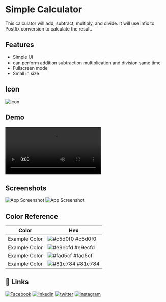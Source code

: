 
# Simple Calculator

This calculator will add, subtract, multiply, and divide. It will use infix to Postfix conversion to calculate the result.


## Features

- Simple Ui
- can perform addition subtraction multiplication and division same time
- Fullscreen mode
- Small in size

## Icon
![icon](ScreenShot/calculator.png)


## Demo

![Demo](ScreenShot/SC_2022-07-17.mp4)


## Screenshots

![App Screenshot](ScreenShot/Screenshot_20220717-222424_Calculator.png)
![App Screenshot](ScreenShot/Screenshot_20220717-222438_Calculator.png)

## Color Reference

| Color             | Hex                                                                |
| ----------------- | ------------------------------------------------------------------ |
| Example Color | ![#c5d0f0](https://via.placeholder.com/10/c5d0f0?text=+) #c5d0f0 |
| Example Color | ![#e9ecfd](https://via.placeholder.com/10/e9ecfd?text=+) #e9ecfd |
| Example Color | ![#fad5cf](https://via.placeholder.com/10/fad5cf?text=+) #fad5cf |
| Example Color | ![#81c784](https://via.placeholder.com/10/81c784?text=+) #81c784 |

## 🔗 Links
[![Facebook](https://img.shields.io/badge/Facebook-1877F2?style=for-the-badge&logo=facebook&logoColor=white)](https://www.facebook.com/c.dipu0/)
[![linkedin](https://img.shields.io/badge/linkedin-0A66C2?style=for-the-badge&logo=linkedin&logoColor=white)](https://www.linkedin.com/in/md-asad-chowdhury-dipu/)
[![twitter](https://img.shields.io/badge/twitter-1DA1F2?style=for-the-badge&logo=twitter&logoColor=white)](https://twitter.com/dipu093)
[![Instagram](https://img.shields.io/badge/Instagram-E4405F?style=for-the-badge&logo=instagram&logoColor=white)](https://www.instagram.com/c.dipu0/)